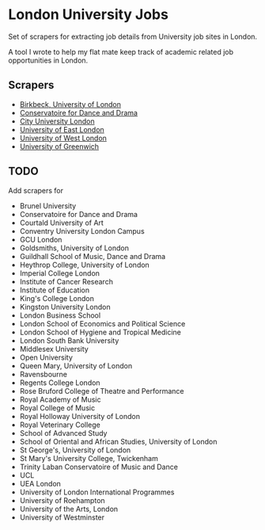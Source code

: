# London University Jobs

Set of scrapers for extracting job details from University job sites in
London.

A tool I wrote to help my flat mate keep track of academic related job
opportunities in London.

## Scrapers

* [Birkbeck, University of London](http://www.bbk.ac.uk/)
* [Conservatoire for Dance and Drama](http://www.cdd.ac.uk/)
* [City University London](http://www.city.ac.uk/)
* [University of East London](http://www.uel.ac.uk/)
* [University of West London](http://www.uwl.ac.uk/)
* [University of Greenwich](http://www.gre.ac.uk/)

## TODO

Add scrapers for

* Brunel University
* Conservatoire for Dance and Drama
* Courtald University of Art
* Conventry University London Campus
* GCU London
* Goldsmiths, University of London
* Guildhall School of Music, Dance and Drama
* Heythrop College, University of London
* Imperial College London
* Institute of Cancer Research
* Institute of Education
* King's College London
* Kingston University London
* London Business School
* London School of Economics and Political Science
* London School of Hygiene and Tropical Medicine
* London South Bank University
* Middlesex University
* Open University
* Queen Mary, University of London
* Ravensbourne
* Regents College London
* Rose Bruford College of Theatre and Performance
* Royal Academy of Music
* Royal College of Music
* Royal Holloway University of London
* Royal Veterinary College
* School of Advanced Study
* School of Oriental and African Studies, University of London
* St George's, University of London
* St Mary's University College, Twickenham
* Trinity Laban Conservatoire of Music and Dance
* UCL
* UEA London
* University of London International Programmes
* University of Roehampton
* University of the Arts, London
* University of Westminster
